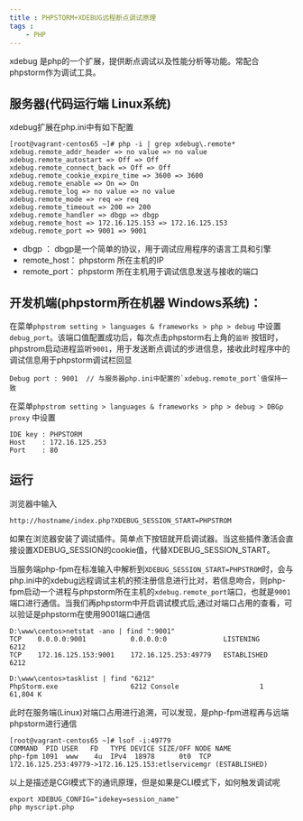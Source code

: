 ```yaml
---
title : PHPSTORM+XDEBUG远程断点调试原理
tags : 
	- PHP
---
```


xdebug 是php的一个扩展，提供断点调试以及性能分析等功能。常配合phpstorm作为调试工具。

## 服务器(代码运行端 Linux系统)

xdebug扩展在php.ini中有如下配置

	[root@vagrant-centos65 ~]# php -i | grep xdebug\.remote*
	xdebug.remote_addr_header => no value => no value
	xdebug.remote_autostart => Off => Off
	xdebug.remote_connect_back => Off => Off
	xdebug.remote_cookie_expire_time => 3600 => 3600
	xdebug.remote_enable => On => On
	xdebug.remote_log => no value => no value
	xdebug.remote_mode => req => req
	xdebug.remote_timeout => 200 => 200
	xdebug.remote_handler => dbgp => dbgp
	xdebug.remote_host => 172.16.125.153 => 172.16.125.153
	xdebug.remote_port => 9001 => 9001

- dbgp ： dbgp是一个简单的协议，用于调试应用程序的语言工具和引擎
- remote_host： phpstorm 所在主机的IP
- remote_port： phpstorm 所在主机用于调试信息发送与接收的端口	

## 开发机端(phpstorm所在机器 Windows系统)：

在菜单`phpstrom setting > languages & frameworks > php > debug` 中设置 `debug_port`。该端口值配置成功后，每次点击phpstorm右上角的`监听` 按钮时，phpstrom启动进程监听`9001`，用于发送断点调试的步进信息，接收此时程序中的调试信息用于phpstorm调试栏回显

	Debug port : 9001  // 与服务器php.ini中配置的`xdebug.remote_port`值保持一致


在菜单`phpstrom setting > languages & frameworks > php > debug > DBGp proxy` 中设置 

	IDE key : PHPSTORM
	Host    : 172.16.125.253
	Port    : 80

  
## 运行

浏览器中输入

	http://hostname/index.php?XDEBUG_SESSION_START=PHPSTROM

如果在浏览器安装了调试插件。简单点下按钮就开启调试器。当这些插件激活会直接设置XDEBUG_SESSION的cookie值，代替XDEBUG_SESSION_START。

当服务端php-fpm在标准输入中解析到`XDEBUG_SESSION_START=PHPSTROM`时，会与php.ini中的xdebug远程调试主机的预注册信息进行比对，若信息吻合，则php-fpm启动一个进程与phpstorm所在主机的`xdebug.remote_port`端口，也就是`9001`端口进行通信。当我们再phpstorm中开启调试模式后,通过对端口占用的查看，可以验证是phpstorm在使用9001端口通信

	D:\www\centos>netstat -ano | find ":9001"
    TCP    0.0.0.0:9001           0.0.0.0:0              LISTENING       6212
    TCP    172.16.125.153:9001    172.16.125.253:49779   ESTABLISHED     6212

	D:\www\centos>tasklist | find "6212"
	PhpStorm.exe                  6212 Console                    1     61,804 K

此时在服务端(Linux)对端口占用进行追溯，可以发现，是php-fpm进程再与远端phpstorm进行通信

	[root@vagrant-centos65 ~]# lsof -i:49779
	COMMAND  PID USER   FD   TYPE DEVICE SIZE/OFF NODE NAME
	php-fpm 1091  www    4u  IPv4  18978      0t0  TCP 172.16.125.253:49779->172.16.125.153:etlservicemgr (ESTABLISHED)


以上是描述是CGI模式下的通讯原理，但是如果是CLI模式下，如何触发调试呢

	export XDEBUG_CONFIG="idekey=session_name"
	php myscript.php